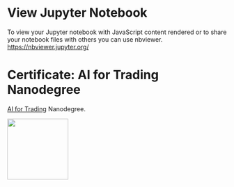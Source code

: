 # View Jupyter Notebook
To view your Jupyter notebook with JavaScript content rendered or to share your notebook files with others you can use nbviewer. https://nbviewer.jupyter.org/


# Certificate: AI for Trading Nanodegree
[AI for Trading](https://graduation.udacity.com/confirm/C9UGL2Q) Nanodegree.

<img src="https://github.com/jamesdellinger/ai_for_trading_nanodegree_trading_with_momentum_project/blob/master/aitndlogo.png" height="140">


